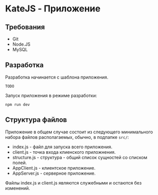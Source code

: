# KateJS - Приложение

## Требования

- Git
- Node.JS
- MySQL

## Разработка
Разработка начинается с шаблона приложения.
````
TODO
````

Запуск приложения в режиме разработки:
````
npm run dev
````

##  Структура файлов

Приложение в общем случае состоит из следующего минимального набора файлов
располагаемых, обычно, в подпапке `src/`:

- index.js - файл для запуска всего приложения.
- client.js - точка входа клиенского приложнения.
- structure.js - структура - общий список сущностей со списком полей.
- AppClient.js - клиентское приложение.
- AppServer.js - серверное приложение.

Файлы index.js и client.js являются служебными и остаются без изменений.
